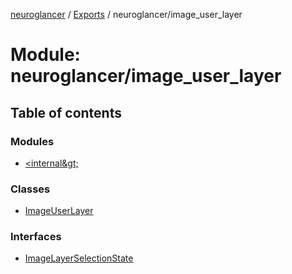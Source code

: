[neuroglancer](../README.md) / [Exports](../modules.md) / neuroglancer/image\_user\_layer

# Module: neuroglancer/image\_user\_layer

## Table of contents

### Modules

- [&lt;internal\&gt;](neuroglancer_image_user_layer._internal_.md)

### Classes

- [ImageUserLayer](../classes/neuroglancer_image_user_layer.ImageUserLayer.md)

### Interfaces

- [ImageLayerSelectionState](../interfaces/neuroglancer_image_user_layer.ImageLayerSelectionState.md)
